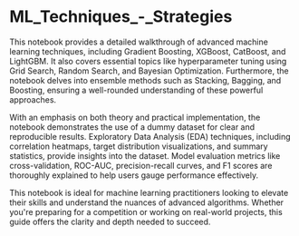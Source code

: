 # ML_Techniques_-_Strategies

This notebook provides a detailed walkthrough of advanced machine learning techniques, including Gradient Boosting, XGBoost, CatBoost, and LightGBM. It also covers essential topics like hyperparameter tuning using Grid Search, Random Search, and Bayesian Optimization. Furthermore, the notebook delves into ensemble methods such as Stacking, Bagging, and Boosting, ensuring a well-rounded understanding of these powerful approaches.

With an emphasis on both theory and practical implementation, the notebook demonstrates the use of a dummy dataset for clear and reproducible results. Exploratory Data Analysis (EDA) techniques, including correlation heatmaps, target distribution visualizations, and summary statistics, provide insights into the dataset. Model evaluation metrics like cross-validation, ROC-AUC, precision-recall curves, and F1 scores are thoroughly explained to help users gauge performance effectively.

This notebook is ideal for machine learning practitioners looking to elevate their skills and understand the nuances of advanced algorithms. Whether you're preparing for a competition or working on real-world projects, this guide offers the clarity and depth needed to succeed.
